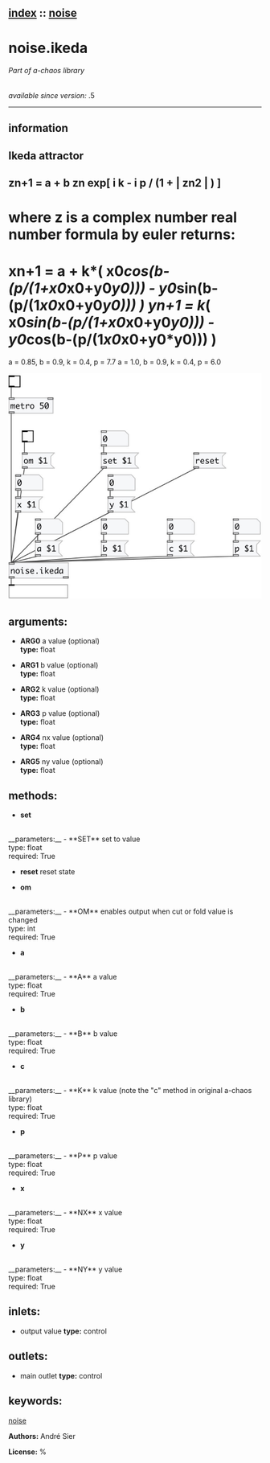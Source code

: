 [index](index.html) :: [noise](category_noise.html)
---

# noise.ikeda

###### Part of a-chaos library

*available since version:* .5

---


## information
Ikeda attractor
---------------
zn+1 = a + b zn exp[ i k - i p / (1 + | zn2 | ) ]
---
where z is a complex number
real number formula by euler returns:
===
xn+1 = a + k*( x0*cos(b-(p/(1+x0*x0+y0*y0))) - y0*sin(b-(p/(1*x0*x0+y0*y0)))
            )
yn+1 = k*( x0*sin(b-(p/(1+x0*x0+y0*y0))) - y0*cos(b-(p/(1*x0*x0+y0*y0))) )
===
a = 0.85, b = 0.9, k = 0.4, p = 7.7
a = 1.0, b = 0.9, k = 0.4, p = 6.0



[![example](../examples/img/noise.ikeda.jpg)](../examples/pd/noise.ikeda.pd)



## arguments:

* **ARG0**
a value (optional)<br>
__type:__ float<br>

* **ARG1**
b value (optional)<br>
__type:__ float<br>

* **ARG2**
k value (optional)<br>
__type:__ float<br>

* **ARG3**
p value (optional)<br>
__type:__ float<br>

* **ARG4**
nx value (optional)<br>
__type:__ float<br>

* **ARG5**
ny value (optional)<br>
__type:__ float<br>



## methods:

* **set**
<br>
  __parameters:__
  - **SET** set to value<br>
    type: float <br>
    required: True <br>

* **reset**
reset state<br>

* **om**
<br>
  __parameters:__
  - **OM** enables output when cut or fold value is changed<br>
    type: int <br>
    required: True <br>

* **a**
<br>
  __parameters:__
  - **A** a value<br>
    type: float <br>
    required: True <br>

* **b**
<br>
  __parameters:__
  - **B** b value<br>
    type: float <br>
    required: True <br>

* **c**
<br>
  __parameters:__
  - **K** k value (note the &#34;c&#34; method in original a-chaos library)<br>
    type: float <br>
    required: True <br>

* **p**
<br>
  __parameters:__
  - **P** p value<br>
    type: float <br>
    required: True <br>

* **x**
<br>
  __parameters:__
  - **NX** x value<br>
    type: float <br>
    required: True <br>

* **y**
<br>
  __parameters:__
  - **NY** y value<br>
    type: float <br>
    required: True <br>






## inlets:

* output value 
__type:__ control<br>



## outlets:

* main outlet
__type:__ control<br>



## keywords:

[noise](keywords/noise.html)






**Authors:** André Sier




**License:** %





